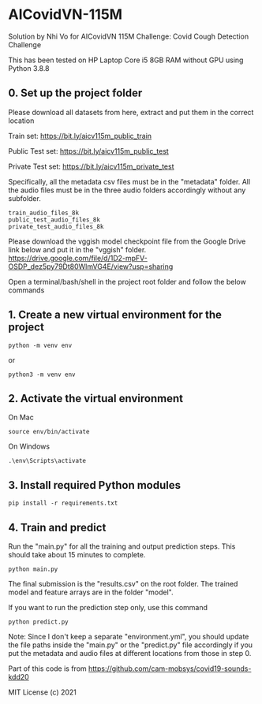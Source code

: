 # AICovidVN-115M
Solution by Nhi Vo for AICovidVN 115M Challenge: Covid Cough Detection Challenge

This has been tested on HP Laptop Core i5 8GB RAM without GPU using Python 3.8.8
 

## 0. Set up the project folder

Please download all datasets from here, extract and put them in the correct location

Train set: https://bit.ly/aicv115m_public_train

Public Test set: https://bit.ly/aicv115m_public_test

Private Test set: https://bit.ly/aicv115m_private_test

Specifically, all the metadata csv files must be in the "metadata" folder. All the audio files must be in the three audio folders accordingly without any subfolder.

```
train_audio_files_8k
public_test_audio_files_8k
private_test_audio_files_8k
```


Please download the vggish model checkpoint file from the Google Drive link below and put it in the "vggish" folder.
https://drive.google.com/file/d/1D2-mpFV-OSDP_dez5py79Dt80WlmVG4E/view?usp=sharing


Open a terminal/bash/shell in the project root folder and follow the below commands

## 1. Create a new virtual environment for the project
```
python -m venv env
```
or
```
python3 -m venv env
```

## 2. Activate the virtual environment

On Mac
```
source env/bin/activate
```

On Windows
```
.\env\Scripts\activate
```

## 3. Install required Python modules
```
pip install -r requirements.txt
```

## 4. Train and predict

Run the "main.py" for all the training and output prediction steps. This should take about 15 minutes to complete.
```
python main.py
```

The final submission is the "results.csv" on the root folder. The trained model and feature arrays are in the folder "model".


If you want to run the prediction step only, use this command
```
python predict.py
```


Note: Since I don't keep a separate "environment.yml", you should update the file paths inside the "main.py" or the "predict.py" file accordingly if you put the metadata and audio files at different locations from those in step 0.



Part of this code is from https://github.com/cam-mobsys/covid19-sounds-kdd20

MIT License (c) 2021
